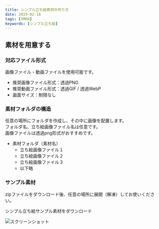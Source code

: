 ```yaml
---
title: シンプル立ち絵素材の作り方
date: 2019-02-16
tags: [YMM4]
keywords: [シンプル立ち絵]
---
```

## 素材を用意する
### 対応ファイル形式
画像ファイル・動画ファイルを使用可能です。
- 推奨画像ファイル形式：透過PNG
- 推奨動画ファイル形式：透過GIF / 透過WebP
- 画面サイズ：制限なし

### 素材フォルダの構造
任意の場所にフォルダを作成し、その中に画像を配置します。  
フォルダ名、立ち絵画像ファイル名は任意です。  
画像ファイルは透過png形式がおすすめです。

- 素材フォルダ（素材名）
    - 立ち絵画像ファイル１
    - 立ち絵画像ファイル２
    - 立ち絵画像ファイル３
    - 以下略

### サンプル素材
zipファイルをダウンロード後、任意の場所に展開（解凍）してお使いください。

<Download url="https://object-storage.tyo1.conoha.io/v1/nc_4fac3ef0e6d843249e0ab2f1fc3e8f85/public/%E3%82%B7%E3%83%B3%E3%83%97%E3%83%AB%E7%AB%8B%E3%81%A1%E7%B5%B5%E3%82%B5%E3%83%B3%E3%83%97%E3%83%AB%E7%B4%A0%E6%9D%90.zip">シンプル立ち絵サンプル素材をダウンロード</Download>

![スクリーンショット](シンプル立ち絵素材の作り方1.png)